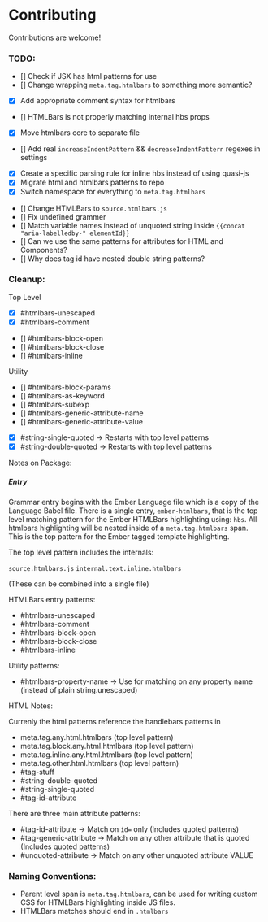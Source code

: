 # Contributing

Contributions are welcome!

### TODO:
- [] Check if JSX has html patterns for use
- [] Change wrapping `meta.tag.htmlbars` to something more semantic?
- [x] Add appropriate comment syntax for htmlbars
- [] HTMLBars is not properly matching internal hbs props
- [x] Move htmlbars core to separate file
- [] Add real `increaseIndentPattern` && `decreaseIndentPattern` regexes in settings
- [x] Create a specific parsing rule for inline hbs instead of using quasi-js
- [x] Migrate html and htmlbars patterns to repo
- [x] Switch namespace for everything to `meta.tag.htmlbars`
- [] Change HTMLBars to `source.htmlbars.js`
- [] Fix undefined grammer
- [] Match variable names instead of unquoted string inside `{{concat "aria-labelledby-" elementId}}`
- [] Can we use the same patterns for attributes for HTML and Components?
- [] Why does tag id have nested double string patterns?

### Cleanup:
Top Level
- [x] #htmlbars-unescaped
- [x] #htmlbars-comment
- [] #htmlbars-block-open
- [] #htmlbars-block-close
- [] #htmlbars-inline

Utility
- [] #htmlbars-block-params
- [] #htmlbars-as-keyword
- [] #htmlbars-subexp
- [] #htmlbars-generic-attribute-name
- [] #htmlbars-generic-attribute-value
- [x] #string-single-quoted -> Restarts with top level patterns
- [x] #string-double-quoted -> Restarts with top level patterns

Notes on Package:

##### Entry
Grammar entry begins with the Ember Language file which is a copy of the Language Babel file. There is a single entry, `ember-htmlbars`, that is the top level matching pattern for the Ember HTMLBars highlighting using: `hbs`. All htmlbars highlighting will be nested inside of a `meta.tag.htmlbars` span. This is the top pattern for the Ember tagged template highlighting.

The top level pattern includes the internals:

`source.htmlbars.js`
`internal.text.inline.htmlbars`

(These can be combined into a single file)

HTMLBars entry patterns:

- #htmlbars-unescaped
- #htmlbars-comment
- #htmlbars-block-open
- #htmlbars-block-close
- #htmlbars-inline


Utility patterns:
- #htmlbars-property-name -> Use for matching on any property name (instead of plain string.unescaped)



HTML Notes:

Currenly the html patterns reference the handlebars patterns in
- meta.tag.any.html.htmlbars (top level pattern)
- meta.tag.block.any.html.htmlbars (top level pattern)
- meta.tag.inline.any.html.htmlbars (top level pattern)
- meta.tag.other.html.htmlbars (top level pattern)
- #tag-stuff
- #string-double-quoted
- #string-single-quoted
- #tag-id-attribute


There are three main attribute patterns:
- #tag-id-attribute -> Match on `id=` only (Includes quoted patterns)
- #tag-generic-attribute -> Match on any other attribute that is quoted (Includes quoted patterns)
- #unquoted-attribute -> Match on any other unquoted attribute VALUE

### Naming Conventions:

- Parent level span is `meta.tag.htmlbars`, can be used for writing custom CSS for HTMLBars highlighting inside JS files.
- HTMLBars matches should end in `.htmlbars`
